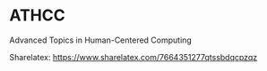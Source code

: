 # ATHCC
Advanced Topics in Human-Centered Computing

Sharelatex: https://www.sharelatex.com/7664351277qtssbdqcpzqz
